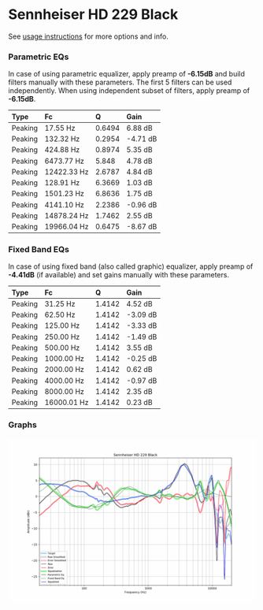 # Sennheiser HD 229 Black
See [usage instructions](https://github.com/jaakkopasanen/AutoEq#usage) for more options and info.

### Parametric EQs
In case of using parametric equalizer, apply preamp of **-6.15dB** and build filters manually
with these parameters. The first 5 filters can be used independently.
When using independent subset of filters, apply preamp of **-6.15dB**.

| Type    | Fc          |      Q | Gain     |
|:--------|:------------|:-------|:---------|
| Peaking | 17.55 Hz    | 0.6494 | 6.88 dB  |
| Peaking | 132.32 Hz   | 0.2954 | -4.71 dB |
| Peaking | 424.88 Hz   | 0.8974 | 5.35 dB  |
| Peaking | 6473.77 Hz  | 5.848  | 4.78 dB  |
| Peaking | 12422.33 Hz | 2.6787 | 4.84 dB  |
| Peaking | 128.91 Hz   | 6.3669 | 1.03 dB  |
| Peaking | 1501.23 Hz  | 6.8636 | 1.75 dB  |
| Peaking | 4141.10 Hz  | 2.2386 | -0.96 dB |
| Peaking | 14878.24 Hz | 1.7462 | 2.55 dB  |
| Peaking | 19966.04 Hz | 0.6475 | -8.67 dB |

### Fixed Band EQs
In case of using fixed band (also called graphic) equalizer, apply preamp of **-4.41dB**
(if available) and set gains manually with these parameters.

| Type    | Fc          |      Q | Gain     |
|:--------|:------------|:-------|:---------|
| Peaking | 31.25 Hz    | 1.4142 | 4.52 dB  |
| Peaking | 62.50 Hz    | 1.4142 | -3.09 dB |
| Peaking | 125.00 Hz   | 1.4142 | -3.33 dB |
| Peaking | 250.00 Hz   | 1.4142 | -1.49 dB |
| Peaking | 500.00 Hz   | 1.4142 | 3.55 dB  |
| Peaking | 1000.00 Hz  | 1.4142 | -0.25 dB |
| Peaking | 2000.00 Hz  | 1.4142 | 0.62 dB  |
| Peaking | 4000.00 Hz  | 1.4142 | -0.97 dB |
| Peaking | 8000.00 Hz  | 1.4142 | 2.35 dB  |
| Peaking | 16000.01 Hz | 1.4142 | 0.23 dB  |

### Graphs
![](./Sennheiser%20HD%20229%20Black.png)